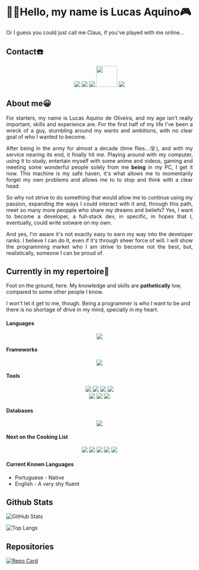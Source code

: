 # 👨‍💻Hello, my name is Lucas Aquino🎮

<p>Or I guess you could just call me Claus, if you've played with me online...</p>

## Contact☎️

<div align="center">
    <a href="www.linkedin.com/in/lucasaquinodeoliveira" target="linkedin"><img src="https://img.shields.io/badge/-LinkedIn-%230077B5?style=for-the-badge&logo=linkedin&logoColor=white" target="_blank"></a>
    <a href="https://github.com/clausalaerth" target="github"><img src="https://img.shields.io/badge/github-%23121011.svg?style=for-the-badge&logo=github&logoColor=white" target="_blank"></a>
    <a href = "mailto:lc.aquinodeoliveira@gmail.com"><img src="https://img.shields.io/badge/Gmail-D14836?style=for-the-badge&logo=gmail&logoColor=white" target="_blank"></a>
    <a href="https://www.dio.me/users/lukhasaquino" target="dio"><img src="https://hermes.digitalinnovation.one/assets/diome/logo-full.svg" width="57" target="_blank"></a>
    <a href="https://steamcommunity.com/id/clausalaerth/" target="steam"><img src="https://img.shields.io/badge/steam-%23000000.svg?style=for-the-badge&logo=steam&logoColor=white" target="_blank"></a>
</div>

## About me😀

<p align="justify">
    For starters, my name is Lucas Aquino de Oliveira, and my age isn't really important, skills and experience are. For the first half of my life I've been a wreck of a guy, stumbling around my wants and ambitions, with no clear goal of who I wanted to become.
</p>

<p align="justify">
    After being in the army for almost a decade (time flies...&#128565), and with my service nearing its end, it finally hit me. Playing around with my computer, using it to study, entertain myself with some anime and videos, gaming and meeting some wonderful people solely from me <strong>being</strong> in my PC, I get it now. This machine is my safe haven, it's what allows me to momentarily forget my own problems and allows me to to stop and think with a clear head.
</p>

<p align="justify">
    So why not strive to do something that would allow me to continue using my passion, expanding the ways I could interact with it and, through this path, meet so many more peopple who share my dreams and beliefs? Yes, I want to become a developer, a full-stack dev, in specific, in hopes that I, eventually, could write sotware on my own. 
</p>

<p align="justify">
    And yes, I'm aware it's not exactly easy to earn my way into the developer ranks. I believe I can do it, even if it's through sheer force of will. I will show the programming market who I am strive to become not the best, but, realistically, someone I can be proud of.
</p>

## Currently in my repertoire📖

<p>
    Foot on the ground, here. My knowledge and skills are <strong>pathetically</strong> low, compared to some other people I know.
</p>
<p>
    I won't let it get to me, though. Being a programmer is who I want to be and there is no shortage of drive in my mind, specially in my heart.
</p>

#### Languages

<div align="center">
    <a href="python" target="_blank"><img src="https://img.shields.io/badge/python-3670A0?style=for-the-badge&logo=python&logoColor=ffdd54" target="_blank"></a>
</div>

#### Frameworks

<div align="center">
    <a href="django" target="_blank"><img src="https://img.shields.io/badge/django-%23092E20.svg?style=for-the-badge&logo=django&logoColor=white" target="_blank"></a>
</div>

#### Tools

<div align="center">
    <a href="html5" target="_blank"><img src="https://img.shields.io/badge/html5-%23E34F26.svg?style=for-the-badge&logo=html5&logoColor=white" target="_blank"></a>
    <a href="css3" target="_blank"><img src="https://img.shields.io/badge/css3-%231572B6.svg?style=for-the-badge&logo=css3&logoColor=white" target="_blank"></a>
    <a href="word" target="_blank"><img src="https://img.shields.io/badge/Microsoft_Word-2B579A?style=for-the-badge&logo=microsoft-word&logoColor=white"></a>
    <a href="excel" target="_blank"><img src="https://img.shields.io/badge/Microsoft_Excel-217346?style=for-the-badge&logo=microsoft-excel&logoColor=white"></a>
</div>

<div align="center">
    <a href="markdown" target="_blank"><img src="https://img.shields.io/badge/markdown-%23000000.svg?style=for-the-badge&logo=markdown&logoColor=white"></a>
    <a href="git" target="_blank"><img src="https://img.shields.io/badge/git-%23F05033.svg?style=for-the-badge&logo=git&logoColor=white"></a>
    <a href="github" target="_blank"><img src="https://img.shields.io/badge/github-%23121011.svg?style=for-the-badge&logo=github&logoColor=white"></a>
</div>

#### Databases

<div align="center">
    <a href="mysql" target="_blank"><img src="https://img.shields.io/badge/mysql-4479A1.svg?style=for-the-badge&logo=mysql&logoColor=white" target="_blank"></a>
</div>

#### Next on the Cooking List

<div align="center">
    <a href="javascript" target="_blank"><img src="https://img.shields.io/badge/javascript-%23323330.svg?style=for-the-badge&logo=javascript&logoColor=%23F7DF1E" target="_blank"></a>
    <a href="typescript" target="_blank"><img src="https://img.shields.io/badge/typescript-%23007ACC.svg?style=for-the-badge&logo=typescript&logoColor=white" target="_blank"></a>
    <a href="react" target="_blank"><img src="https://img.shields.io/badge/react-%2320232a.svg?style=for-the-badge&logo=react&logoColor=%2361DAFB" target="_blank"></a>
    <a href="nodejs" target="_blank"><img src="https://img.shields.io/badge/node.js-6DA55F?style=for-the-badge&logo=node.js&logoColor=white" target="_blank"></a>
    <a href="powerbi" target="_blank"><img src="https://img.shields.io/badge/power_bi-F2C811?style=for-the-badge&logo=powerbi&logoColor=black" target="_blank"></a>
</div>

#### Current Known Languages

* Portuguese - Native
* English - A very shy fluent

## Github Stats

![GitHub Stats](https://github-readme-stats.vercel.app/api?username=ClausAlaerth&theme=transparent&bg_color=000&border_color=30A3DC&show_icons=true&icon_color=30A3DC&title_color=E94D5F&text_color=FFF)

![Top Langs](https://github-readme-stats-git-masterrstaa-rickstaa.vercel.app/api/top-langs/?username=ClausAlaerth&layout=compact&bg_color=000&border_color=30A3DC&title_color=E94D5F&text_color=FFF)

## Repositories

[![Repo Card](https://github-readme-stats.vercel.app/api/pin/?username=ClausAlaerth&repo=dio-lab-open-source&bg_color=000&border_color=30A3DC&show_icons=true&icon_color=30A3DC&title_color=E94D5F&text_color=FFF)](https://github.com/ClausAlaerth/dio-lab-open-source)
